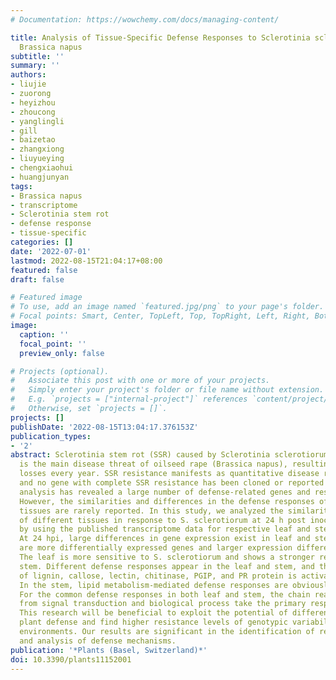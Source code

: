 ```yaml
---
# Documentation: https://wowchemy.com/docs/managing-content/

title: Analysis of Tissue-Specific Defense Responses to Sclerotinia sclerotiorum in
  Brassica napus
subtitle: ''
summary: ''
authors:
- liujie
- zuorong
- heyizhou
- zhoucong
- yanglingli
- gill
- baizetao
- zhangxiong
- liuyueying
- chengxiaohui
- huangjunyan
tags:
- Brassica napus
- transcriptome
- Sclerotinia stem rot
- defense response
- tissue-specific
categories: []
date: '2022-07-01'
lastmod: 2022-08-15T21:04:17+08:00
featured: false
draft: false

# Featured image
# To use, add an image named `featured.jpg/png` to your page's folder.
# Focal points: Smart, Center, TopLeft, Top, TopRight, Left, Right, BottomLeft, Bottom, BottomRight.
image:
  caption: ''
  focal_point: ''
  preview_only: false

# Projects (optional).
#   Associate this post with one or more of your projects.
#   Simply enter your project's folder or file name without extension.
#   E.g. `projects = ["internal-project"]` references `content/project/deep-learning/index.md`.
#   Otherwise, set `projects = []`.
projects: []
publishDate: '2022-08-15T13:04:17.376153Z'
publication_types:
- '2'
abstract: Sclerotinia stem rot (SSR) caused by Sclerotinia sclerotiorum (S. sclerotiorum)
  is the main disease threat of oilseed rape (Brassica napus), resulting in huge economic
  losses every year. SSR resistance manifests as quantitative disease resistance (QDR),
  and no gene with complete SSR resistance has been cloned or reported so far. Transcriptome
  analysis has revealed a large number of defense-related genes and response processes.
  However, the similarities and differences in the defense responses of different
  tissues are rarely reported. In this study, we analyzed the similarities and differences
  of different tissues in response to S. sclerotiorum at 24 h post inoculation (hpi)
  by using the published transcriptome data for respective leaf and stem inoculation.
  At 24 hpi, large differences in gene expression exist in leaf and stem, and there
  are more differentially expressed genes and larger expression differences in leaf.
  The leaf is more sensitive to S. sclerotiorum and shows a stronger response than
  stem. Different defense responses appear in the leaf and stem, and the biosynthesis
  of lignin, callose, lectin, chitinase, PGIP, and PR protein is activated in leaf.
  In the stem, lipid metabolism-mediated defense responses are obviously enhanced.
  For the common defense responses in both leaf and stem, the chain reactions resulting
  from signal transduction and biological process take the primary responsibility.
  This research will be beneficial to exploit the potential of different tissues in
  plant defense and find higher resistance levels of genotypic variability in different
  environments. Our results are significant in the identification of resistance genes
  and analysis of defense mechanisms.
publication: '*Plants (Basel, Switzerland)*'
doi: 10.3390/plants11152001
---
```

